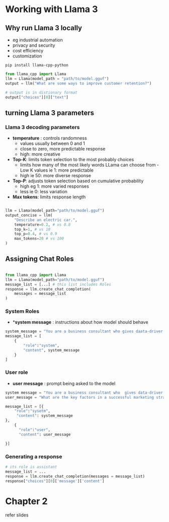 # Working with Llama 3

## Why run Llama 3 locally

- eg industrial automation
- privacy and security
- cost efficiency
- customization

`pip install llama-cpp-python`

```Python
from llama_cpp import Llama
llm = Llama(model_path = "path/to/model.gguf")
output = llm("What are some ways to improve customer retention?")

# output is in distionary format
output["choices"][0]["text"]
```

## turning Llama 3 parameters

### Llama 3 decoding parameters

- **temperature** : controls randomness
    - values usually between 0 and 1
    - close to zero, more predictable response
    - high: more creative
- **Top-K**: limits token selection to the most probably choices
    - limits how many of the most likely words LLama can choose from
    -Low K values ie 1: more predictable
    - high ie 50: more diverse response
- **Top-P**: adjusts token selection based on cumulative probability
    - high eg 1: more varied responses
    - less ie 0: less variation
- **Max tokens**: limits response length

```Python

llm = Llama(model_path="path/to/model.gguf")
output_concise = llm(
    "Describe an electric car.",
    temperature=0.2, # vs 0.8
    top_k=1, # vs 10
    top_p=0.4, # vs 0.9
    max_tokens=20 # vs 100
)
```
## Assigning Chat Roles

```Python

from llama_cpp import Llama
llm = Llama(model_path="path/to/model.gguf")
message_list = [...] # this list includes Roles
response = llm.create_chat_completion(
    messages = message_list
)
```

### System Roles

- ***system message** : instructions about how model should behave

```Python
system_message = "You are a business consultant who gives daata-driver answers."
message_list = [
    {
        "role":"system",
        "content", system_message
    }
]
```

### User role

- **user message** : prompt being asked to the model

```Python
system message = "You are a business consultant who  gives data-driver answers."
user_message = "What are the key factors in a successful marketing strategy?"

message_list = [{
    "role":"sysetm",
     "content": system_message
},
    {
      "role":"user", 
      "content": user_message  

}]
```

### Generating a response

```Python
# its role is assistant
message_list = ...
response = llm.create_chat_completion(messages = message_list)
response["choices"][0]['message']['content']
```

# Chapter 2

refer slides